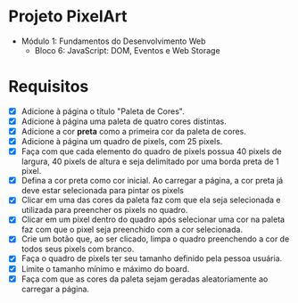 # Projeto PixelArt
  - Módulo 1: Fundamentos do Desenvolvimento Web
    - Bloco 6: JavaScript: DOM, Eventos e Web Storage
    
# Requisitos
- [x] Adicione à página o título "Paleta de Cores".
- [x] Adicione à página uma paleta de quatro cores distintas.
- [x] Adicione a cor **preta** como a primeira cor da paleta de cores.
- [x] Adicione à página um quadro de pixels, com 25 pixels.
- [x] Faça com que cada elemento do quadro de pixels possua 40 pixels de largura, 40 pixels de altura e seja delimitado por uma borda preta de 1 pixel.
- [x] Defina a cor preta como cor inicial. Ao carregar a página, a cor preta já deve estar selecionada para pintar os pixels
- [x] Clicar em uma das cores da paleta faz com que ela seja selecionada e utilizada para preencher os pixels no quadro.
- [x] Clicar em um pixel dentro do quadro após selecionar uma cor na paleta faz com que o pixel seja preenchido com a cor selecionada.
- [x] Crie um botão que, ao ser clicado, limpa o quadro preenchendo a cor de todos seus pixels com branco.
- [x] Faça o quadro de pixels ter seu tamanho definido pela pessoa usuária.
- [x] Limite o tamanho mínimo e máximo do board.
- [x] Faça com que as cores da paleta sejam geradas aleatoriamente ao carregar a página.
